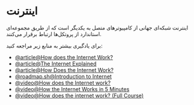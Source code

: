 # اینترنت

اینترنت شبکه‌ای جهانی از کامپیوترهای متصل به یکدیگر است که از طریق مجموعه‌ای استاندارد از پروتکل‌ها ارتباط برقرار می‌کنند.

برای یادگیری بیشتر به منابع زیر مراجعه کنید:

- [@article@How does the Internet Work?](https://cs.fyi/guide/how-does-internet-work)
- [@article@The Internet Explained](https://www.vox.com/2014/6/16/18076282/the-internet)
- [@article@How Does the Internet Work?](http://web.stanford.edu/class/msande91si/www-spr04/readings/week1/InternetWhitepaper.htm)
- [@roadmap.sh@Introduction to Internet](/guides/what-is-internet)
- [@video@How does the Internet work?](https://www.youtube.com/watch?v=x3c1ih2NJEg)
- [@video@How the Internet Works in 5 Minutes](https://www.youtube.com/watch?v=7_LPdttKXPc)
- [@video@How does the internet work? (Full Course)](https://www.youtube.com/watch?v=zN8YNNHcaZc)
